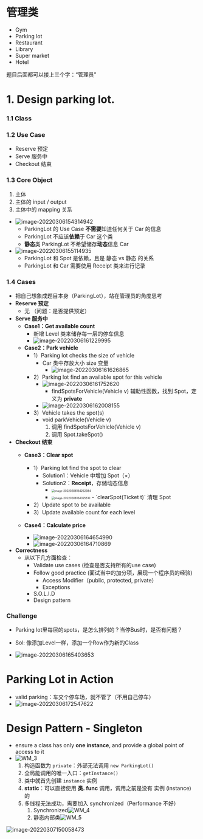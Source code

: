 # 管理类

- Gym
- Parking lot
- Restaurant
- Library
- Super market
- Hotel

题目后面都可以接上三个字：“管理员”

# 1. Design parking lot.

### 1.1 Class

### 1.2 Use  Case

- Reserve 预定
- Serve 服务中
- Checkout 结束

### 1.3 Core Object

1. 主体
2. 主体的 input / output
3. 主体中的 mapping 关系

- ![image-20220306154314942](https://raw.githubusercontent.com/TWDH/Leetcode-From-Zero/pictures/img/image-20220306154314942.png)
  - ParkingLot 的 Use Case **不需要**知道任何关于 Car 的信息 
  - ParkingLot 不应该**依赖**于 Car 这个类
  - **静态**类 ParkingLot 不希望储存**动态**信息 Car 
- ![image-20220306155114935](https://raw.githubusercontent.com/TWDH/Leetcode-From-Zero/pictures/img/image-20220306155114935.png)
  - ParkingLot 和 Spot 是依赖，且是 静态 vs 静态 的关系
  - ParkingLot 和 Car 需要使用 Receipt 类来进行记录

### 1.4 Cases

- 把自己想象成题目本身（ParkingLot），站在管理员的角度思考
- **Reserve 预定**
  - 无 （问题：是否提供预定）
- **Serve 服务中**
  - **Case1：Get available count**
    - 新增 Level 类来储存每一层的停车信息
    - ![image-20220306161229995](https://raw.githubusercontent.com/TWDH/Leetcode-From-Zero/pictures/img/image-20220306161229995.png)
  - **Case2：Park vehicle**
    - 1）Parking lot checks the size of vehicle
      - Car 类中存放大小 size 变量
        - ![image-20220306161626865](https://raw.githubusercontent.com/TWDH/Leetcode-From-Zero/pictures/img/image-20220306161626865.png)
    - 2）Parking lot find an available spot for this vehicle
      - ![image-20220306161752620](https://raw.githubusercontent.com/TWDH/Leetcode-From-Zero/pictures/img/image-20220306161752620.png)
        -  findSpotsForVehicle(Vehicle v) 辅助性函数，找到 Spot，定义为 **private**
      - ![image-20220306162008155](https://raw.githubusercontent.com/TWDH/Leetcode-From-Zero/pictures/img/image-20220306162008155.png)
    - 3）Vehicle takes the spot(s)
      - void parkVehicle(Vehicle v)
        1. 调用 findSpotsForVehicle(Vehicle v)
        2. 调用 Spot.takeSpot()
- **Checkout 结束**
  - **Case3：Clear spot**
    - 1）Parking lot find the spot to clear
      - Solution1：Vehicle 中增加 Spot（×）
      - Solution2：**Receipt**，存储动态信息
        - <img src="https://raw.githubusercontent.com/TWDH/Leetcode-From-Zero/pictures/img/image-20220306164252384.png" alt="image-20220306164252384" style="zoom:50%;" />
        - <img src="https://raw.githubusercontent.com/TWDH/Leetcode-From-Zero/pictures/img/image-20220306164325510.png" alt="image-20220306164325510" style="zoom:50%;" />
          - `clearSpot(Ticket t)` 清理 Spot
    - 2）Update spot to be available
    - 3）Update available count for each level

  - **Case4：Calculate price**
    - ![image-20220306164654990](https://raw.githubusercontent.com/TWDH/Leetcode-From-Zero/pictures/img/image-20220306164654990.png)
    - ![image-20220306164710869](https://raw.githubusercontent.com/TWDH/Leetcode-From-Zero/pictures/img/image-20220306164710869.png)
- **Correctness**
  - 从以下几方面检查：
    - Validate use cases (检查是否支持所有的use case)
    - Follow good practice (面试当中的加分项，展现一个程序员的经验)
      - Access Modifier（public, protected, private）
      - Exceptions
    - S.O.L.I.D
    - Design pattern

### Challenge

- Parking lot里每层的spots，是怎么排列的？当停Bus时，是否有问题？
- Sol: 像添加Level一样，添加一个Row作为新的Class

- ![image-20220306165403653](https://raw.githubusercontent.com/TWDH/Leetcode-From-Zero/pictures/img/image-20220306165403653.png)

# Parking Lot in Action

- valid parking：车交个停车场，就不管了（不用自己停车）
- ![image-20220306172547622](https://raw.githubusercontent.com/TWDH/Leetcode-From-Zero/pictures/img/image-20220306172547622.png)

# Design Pattern - Singleton

- ensure a class has only **one instance**, and provide a global point of access to it
- ![WM_3](https://raw.githubusercontent.com/TWDH/Leetcode-From-Zero/pictures/img/WM_3.jpg)
  1. 构造函数为 `private`：外部无法调用 `new ParkingLot()`
  2. 全局能调用的唯一入口：`getInstance()`
  3. 类中就首先创建 `instance` 实例
  4. **static**：可以直接使用 **类. func** 调用，调用之前是没有 实例 (instance) 的
  5. 多线程无法成功，需要加入 synchronized（Performance 不好）
     1. Synchronized![WM_4](https://raw.githubusercontent.com/TWDH/Leetcode-From-Zero/pictures/img/WM_4.jpg)
     2. 静态内部类![WM_5](https://raw.githubusercontent.com/TWDH/Leetcode-From-Zero/pictures/img/WM_5.jpg)



![image-20220307150058473](https://raw.githubusercontent.com/TWDH/Leetcode-From-Zero/pictures/img/image-20220307150058473.png)



































